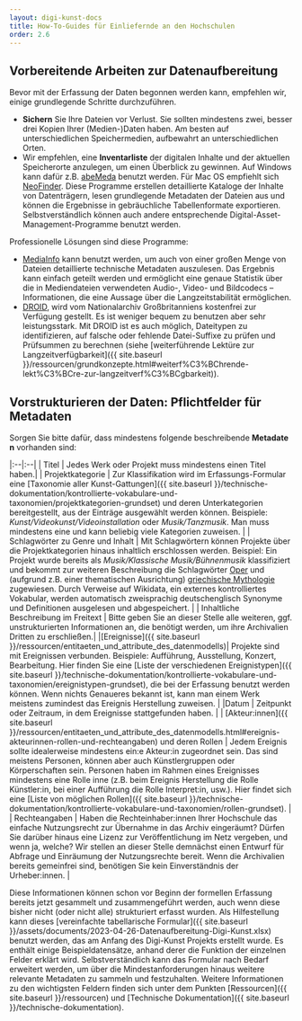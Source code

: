 ```yaml
---
layout: digi-kunst-docs
title: How-To-Guides für Einliefernde an den Hochschulen
order: 2.6
---
```



## Vorbereitende Arbeiten zur Datenaufbereitung

Bevor mit der Erfassung der Daten begonnen werden kann, empfehlen wir, einige grundlegende Schritte durchzuführen.


- **Sichern** Sie Ihre Dateien vor Verlust. Sie sollten mindestens zwei, besser drei Kopien Ihrer (Medien-)Daten haben. Am besten auf unterschiedlichen Speichermedien, aufbewahrt an unterschiedlichen Orten.
- Wir empfehlen, eine **Inventarliste** der digitalen Inhalte und der aktuellen Speicherorte anzulegen, um einen Überblick zu gewinnen. Auf Windows kann dafür z.B. [abeMeda](https:www.abemeda.com) benutzt werden. Für Mac OS empfiehlt sich [NeoFinder](https:cdfinder.de). Diese Programme erstellen detaillierte Kataloge der Inhalte von Datenträgern, lesen grundlegende Metadaten der Dateien aus und können die Ergebnisse in gebräuchliche Tabellenformate exportieren. Selbstverständlich können auch andere entsprechende Digital-Asset-Management-Programme benutzt werden.

Professionelle Lösungen sind diese Programme:

- [MediaInfo](https://mediaarea.net/de/MediaInfo) kann benutzt werden, um auch von einer großen Menge von Dateien detaillierte technische Metadaten auszulesen. Das Ergebnis kann einfach geteilt werden und ermöglicht eine genaue Statistik über die in Mediendateien verwendeten Audio-, Video- und Bildcodecs – Informationen, die eine Aussage über die Langzeitstabilität ermöglichen.
- [DROID](https:www.nationalarchives.gov.ukinformation-managementmanage-informationpolicy-processdigital-continuityfile-profiling-tool-droid), wird vom Nationalarchiv Großbritanniens kostenfrei zur Verfügung gestellt. Es ist weniger bequem zu benutzen aber sehr leistungsstark. Mit DROID ist es auch möglich, Dateitypen zu identifizieren, auf falsche oder fehlende Datei-Suffixe zu prüfen und Prüfsummen zu berechnen (siehe [weiterführende Lektüre zur Langzeitverfügbarkeit]({{ site.baseurl }}/ressourcen/grundkonzepte.html#weiterf%C3%BChrende-lekt%C3%BCre-zur-langzeitverf%C3%BCgbarkeit)).

## Vorstrukturieren der Daten: Pflichtfelder für Metadaten

Sorgen Sie bitte dafür, dass mindestens folgende beschreibende **Metadaten** vorhanden sind:

|:--|:--|
| Titel | Jedes Werk oder Projekt muss mindestens einen Titel haben.| 
| Projektkategorie | Zur Klassifikation wird im Erfassungs-Formular eine [Taxonomie aller Kunst-Gattungen]({{ site.baseurl }}/technische-dokumentation/kontrollierte-vokabulare-und-taxonomien/projektkategorien-grundset) und deren Unterkategorien bereitgestellt, aus der Einträge ausgewählt werden können. Beispiele: *Kunst/Videokunst/Videoinstallation* oder *Musik/Tanzmusik*. Man muss mindestens eine und kann beliebig viele Kategorien zuweisen. |
| Schlagwörter zu Genre und Inhalt | Mit Schlagwörtern können Projekte über die Projektkategorien hinaus inhaltlich erschlossen werden. Beispiel: Ein Projekt wurde bereits als *Musik/Klassische Musik/Bühnenmusik* klassifiziert und bekommt zur weiteren Beschreibung die Schlagwörter [Oper](https://www.wikidata.org/entity/Q1344) und (aufgrund z.B. einer thematischen Ausrichtung) [griechische Mythologie](https://www.wikidata.org/entity/Q34726) zugewiesen. Durch Verweise auf Wikidata, ein externes kontrolliertes Vokabular, werden automatisch zweisprachig deutschenglisch Synonyme und Definitionen ausgelesen und abgespeichert. | 
| Inhaltliche Beschreibung im Freitext | Bitte geben Sie an dieser Stelle alle weiteren, ggf. unstrukturierten Informationen an, die benötigt werden, um ihre Archivalien Dritten zu erschließen.|
|[Ereignisse]({{ site.baseurl }}/ressourcen/entitaeten_und_attribute_des_datenmodells)| Projekte sind mit Ereignissen verbunden. Beispiele: Aufführung, Ausstellung, Konzert, Bearbeitung. Hier finden Sie eine [Liste der verschiedenen Ereignistypen]({{ site.baseurl }}/technische-dokumentation/kontrollierte-vokabulare-und-taxonomien/ereignistypen-grundset), die bei der Erfassung benutzt werden können. Wenn nichts Genaueres bekannt ist, kann man einem Werk meistens zumindest das Ereignis Herstellung zuweisen. | 
|Datum | Zeitpunkt oder Zeitraum, in dem Ereignisse stattgefunden haben. | 
| [Akteur:innen]({{ site.baseurl }}/ressourcen/entitaeten_und_attribute_des_datenmodells.html#ereignis-akteurinnen-rollen-und-rechteangaben)  und deren Rollen | Jedem Ereignis sollte idealerweise mindestens ein:e Akteur:in zugeordnet sein. Das sind meistens Personen, können aber auch Künstlergruppen oder Körperschaften sein. Personen haben im Rahmen eines Ereignisses mindestens eine Rolle inne (z.B. beim Ereignis Herstellung die Rolle Künstler:in, bei einer Aufführung die Rolle Interpret:in, usw.). Hier findet sich eine [Liste von möglichen Rollen]({{ site.baseurl }}/technische-dokumentation/kontrollierte-vokabulare-und-taxonomien/rollen-grundset). | 
| Rechteangaben | Haben die Rechteinhaber:innen Ihrer Hochschule das einfache Nutzungsrecht zur Übernahme in das Archiv eingeräumt? Dürfen Sie darüber hinaus eine Lizenz zur Veröffentlichung im Netz vergeben, und wenn ja, welche? Wir stellen an dieser Stelle demnächst einen Entwurf für Abfrage und Einräumung der Nutzungsrechte bereit. Wenn die Archivalien bereits gemeinfrei sind, benötigen Sie kein Einverständnis der Urheber:innen. |

Diese Informationen können schon vor Beginn der formellen Erfassung bereits jetzt gesammelt und zusammengeführt werden, auch wenn diese bisher nicht (oder nicht alle) strukturiert erfasst wurden. Als Hilfestellung kann dieses [vereinfachte tabellarische Formular]({{ site.baseurl }}/assets/documents/2023-04-26-Datenaufbereitung-Digi-Kunst.xlsx) benutzt werden, das am Anfang des Digi-Kunst Projekts erstellt wurde. Es enthält einige Beispieldatensätze, anhand derer die Funktion der einzelnen Felder erklärt wird. Selbstverständlich kann das Formular nach Bedarf erweitert werden, um über die Mindestanforderungen hinaus weitere relevante Metadaten zu sammeln und festzuhalten. Weitere Informationen zu den wichtigsten Feldern finden sich unter dem Punkten [Ressourcen]({{ site.baseurl }}/ressourcen) und [Technische Dokumentation]({{ site.baseurl }}/technische-dokumentation).
